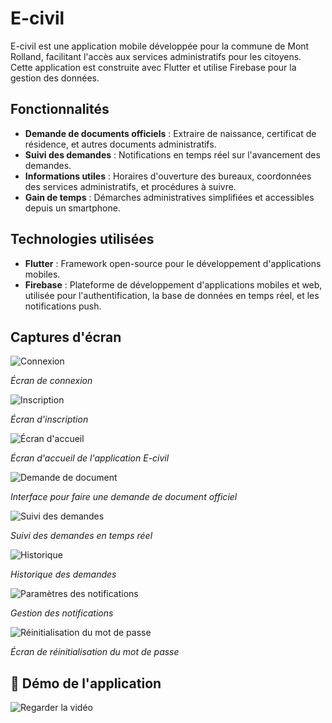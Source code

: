 # E-civil

E-civil est une application mobile développée pour la commune de Mont Rolland, facilitant l'accès aux services administratifs pour les citoyens. Cette application est construite avec Flutter et utilise Firebase pour la gestion des données.

## Fonctionnalités

- **Demande de documents officiels** : Extraire de naissance, certificat de résidence, et autres documents administratifs.
- **Suivi des demandes** : Notifications en temps réel sur l'avancement des demandes.
- **Informations utiles** : Horaires d'ouverture des bureaux, coordonnées des services administratifs, et procédures à suivre.
- **Gain de temps** : Démarches administratives simplifiées et accessibles depuis un smartphone.

## Technologies utilisées

- **Flutter** : Framework open-source pour le développement d'applications mobiles.
- **Firebase** : Plateforme de développement d'applications mobiles et web, utilisée pour l'authentification, la base de données en temps réel, et les notifications push.

## Captures d'écran

![Connexion](assets/images/login.jpg)  

*Écran de connexion*  

![Inscription](assets/images/account.jpg)  

*Écran d'inscription*  

![Écran d'accueil](assets/images/home.jpg)  

*Écran d'accueil de l'application E-civil*  

![Demande de document](assets/images/demande.jpg)  

*Interface pour faire une demande de document officiel*  

![Suivi des demandes](assets/images/suivi.jpg)  

*Suivi des demandes en temps réel*  

![Historique](assets/images/history.jpg)  

*Historique des demandes*  

![Paramètres des notifications](assets/images/notification.jpg)  

*Gestion des notifications*  

![Réinitialisation du mot de passe](assets/images/reset-password.jpg)  

*Écran de réinitialisation du mot de passe*  

## 🎥 Démo de l'application

![Regarder la vidéo](https://www.youtube.com/shorts/LRUlYd0UB2s)



